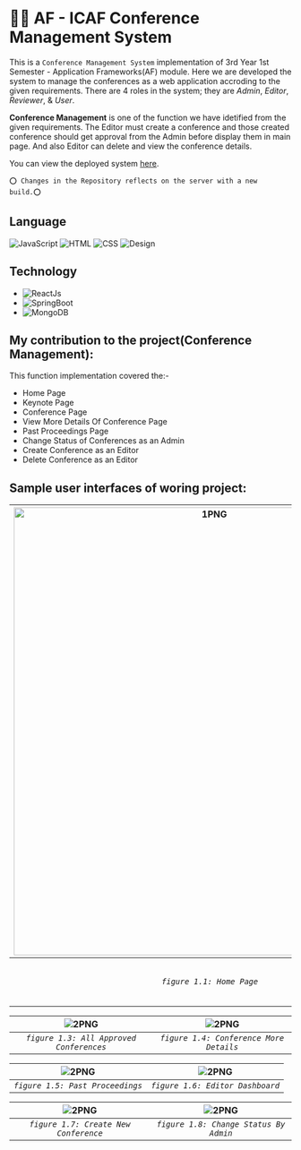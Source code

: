 # 🌃🚀 AF - ICAF Conference Management System
This is a `Conference Management System` implementation of 3rd Year 1st Semester - Application Frameworks(AF) module. Here we are developed the system to manage the conferences as a web application accroding to the given requirements. There are 4 roles in the system; they are *Admin*, *Editor*, *Reviewer*, & *User*. 

**Conference Management** is one of the function we have idetified from the given requirements. The Editor must create a conference and those created conference should get approval from the Admin before display them in main page. And also Editor can delete and view the conference details.  

You can view the deployed system [here](https://icaf-frontend.herokuapp.com/).

`⭕ Changes in the Repository reflects on the server with a new build.⭕`

## Language 
![JavaScript](https://img.shields.io/badge/Language-JavaScript-yellow)
![HTML](https://img.shields.io/badge/Language-HTML-green)
![CSS](https://img.shields.io/badge/Language-CSS-blue)
![Design](https://img.shields.io/badge/Design-Bootstrap-purple)

## Technology 
* ![ReactJs](https://img.shields.io/badge/FrontEnd-ReactJs-blue)
* ![SpringBoot](https://img.shields.io/badge/BackEnd-Spring_Boot-green)
* ![MongoDB](https://img.shields.io/badge/Database-MongoDB-green)

## My contribution to the project(Conference Management):
This function implementation covered the:-
* Home Page
* Keynote Page
* Conference Page
* View More Details Of Conference Page 
* Past Proceedings Page
* Change Status of Conferences as an Admin
* Create Conference as an Editor
* Delete Conference as an Editor


## Sample user interfaces of woring project:

| <img alt="1PNG" height=800 width=700 src="https://user-images.githubusercontent.com/57215584/127432826-62cf98a5-bdc0-434f-8024-37a3e7d4cf94.png"> |<img  alt="2PNG" a src="https://user-images.githubusercontent.com/57215584/127434916-ff2b5047-c3a5-4723-9480-270d5eab518c.png">
|:--:|:--:|
| *`figure 1.1: Home Page`* | *`figure 1.2: KeyNote Details Page`* |

| <img alt="2PNG"  src="https://user-images.githubusercontent.com/57215584/127435135-bf65dffd-6c70-42bd-adcc-f06cadabf094.png"> | <img  alt="2PNG" src="https://user-images.githubusercontent.com/57215584/127435456-dd06b266-2ba4-4d42-b0bb-e7139891913e.png">
|:--:|:--:|
| *`figure 1.3: All Approved Conferences`* | *`figure 1.4: Conference More Details`* |

| <img alt="2PNG"  src="https://user-images.githubusercontent.com/57215584/127435620-6a306408-5b32-4a8b-ae04-068298dccaa3.png"> | <img  alt="2PNG" src="https://user-images.githubusercontent.com/57215584/127435782-20bece7c-7fd8-48f1-8569-fdc80e260992.png">
|:--:|:--:|
| *`figure 1.5: Past Proceedings`* | *`figure 1.6: Editor Dashboard`* | 

| <img alt="2PNG"  src="https://user-images.githubusercontent.com/57215584/127435973-d2c4707f-56a9-4b95-8137-719770a4665b.png"> | <img  alt="2PNG" src="https://user-images.githubusercontent.com/57215584/127436205-8b2b91da-ec07-4f85-969f-aa8aead15678.png">
|:--:|:--:|
| *`figure 1.7: Create New Conference`* | *`figure 1.8: Change Status By Admin`* |
